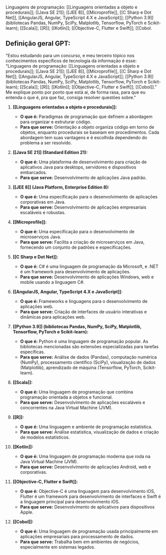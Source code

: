 Linguagens de programação: [[Linguagens orientadas a objeto e procedurais]]; [[Java SE 21]]; [[JEE 8]], [[Microprofile]], [[C Sharp e Dot Net]], [[AngularJS, Angular, TypeScript 4.X e JavaScript]]; [[Python 3.9]] (bibliotecas Pandas, NumPy, SciPy, Matplotlib, Tensorflow, PyTorch e Scikit-learn); [[Scala]]; [[R]]; [[Kotlin]]; [[Objective-C, Flutter e Swift]]; [[Cobol.
## Definição geral GPT:

"Estou estudando para um concurso, e meu terceiro tópico nos conhecimentos específicos de tecnologia da informação é esse: "Linguagens de programação: [[Linguagens orientadas a objeto e procedurais]]; [[Java SE 21]]; [[JEE 8]], [[Microprofile]], [[C Sharp e Dot Net]]; [[AngularJS, Angular, TypeScript 4.X e JavaScript]]; [[Python 3.9]] (bibliotecas Pandas, NumPy, SciPy, Matplotlib, Tensorflow, PyTorch e Scikit-learn); [[Scala]]; [[R]]; [[Kotlin]]; [[Objective-C, Flutter e Swift]]; [[Cobol]]." Me explique ponto por ponto que está ai, de forma rasa, para que eu entenda o que é, pra que faz, consiga resolver questões sobre."

1. **[[Linguagens orientadas a objeto e procedurais]]:**
    
    - **O que é:** Paradigmas de programação que definem a abordagem para organizar e estruturar código.
    - **Para que serve:** Orientação a objeto organiza código em torno de objetos, enquanto procedurais se baseiam em procedimentos. Cada abordagem tem suas vantagens e é escolhida dependendo do problema a ser resolvido.
2. **[[Java SE 21]] (Standard Edition 21):**
    
    - **O que é:** Uma plataforma de desenvolvimento para criação de aplicativos Java para desktops, servidores e dispositivos embarcados.
    - **Para que serve:** Desenvolvimento de aplicações Java padrão.
3. **[[JEE 8]] (Java Platform, Enterprise Edition 8):**
    
    - **O que é:** Uma especificação para o desenvolvimento de aplicações corporativas em Java.
    - **Para que serve:** Desenvolvimento de aplicações empresariais escaláveis e robustas.
4. **[[Microprofile]]:**
    
    - **O que é:** Uma especificação para o desenvolvimento de microserviços Java.
    - **Para que serve:** Facilita a criação de microserviços em Java, fornecendo um conjunto de padrões e especificações.
5. **[[C Sharp e Dot Net]]:**
    
    - **O que é:** C# é uma linguagem de programação da Microsoft, e .NET é um framework para desenvolvimento de aplicações.
    - **Para que serve:** Desenvolvimento de aplicações Windows, web e mobile usando a linguagem C#.
6. **[[AngularJS, Angular, TypeScript 4.X e JavaScript]]**:
    
    - **O que é:** Frameworks e linguagens para o desenvolvimento de aplicações web.
    - **Para que serve:** Criação de interfaces de usuário interativas e dinâmicas para aplicações web.
7. **[[Python 3.9]] (bibliotecas Pandas, NumPy, SciPy, Matplotlib, Tensorflow, PyTorch e Scikit-learn):**
    
    - **O que é:** Python é uma linguagem de programação popular. As bibliotecas mencionadas são extensões especializadas para tarefas específicas.
    - **Para que serve:** Análise de dados (Pandas), computação numérica (NumPy), processamento científico (SciPy), visualização de dados (Matplotlib), aprendizado de máquina (Tensorflow, PyTorch, Scikit-learn).
8. **[[Scala]]:**
    
    - **O que é:** Uma linguagem de programação que combina programação orientada a objetos e funcional.
    - **Para que serve:** Desenvolvimento de aplicações escaláveis e concorrentes na Java Virtual Machine (JVM).
9. **[[R]]:**
    
    - **O que é:** Uma linguagem e ambiente de programação estatística.
    - **Para que serve:** Análise estatística, visualização de dados e criação de modelos estatísticos.
10. **[[Kotlin]]:**
    
    - **O que é:** Uma linguagem de programação moderna que roda na Java Virtual Machine (JVM).
    - **Para que serve:** Desenvolvimento de aplicações Android, web e corporativas.
11. **[[Objective-C, Flutter e Swift]]:**
    
    - **O que é:** Objective-C é uma linguagem para desenvolvimento iOS, Flutter é um framework para desenvolvimento de interfaces e Swift é a linguagem principal para desenvolvimento iOS.
    - **Para que serve:** Desenvolvimento de aplicativos para dispositivos Apple.
12. **[[Cobol]]:**
    
    - **O que é:** Uma linguagem de programação usada principalmente em aplicações empresariais para processamento de dados.
    - **Para que serve:** Trabalha bem em ambientes de negócios, especialmente em sistemas legados.